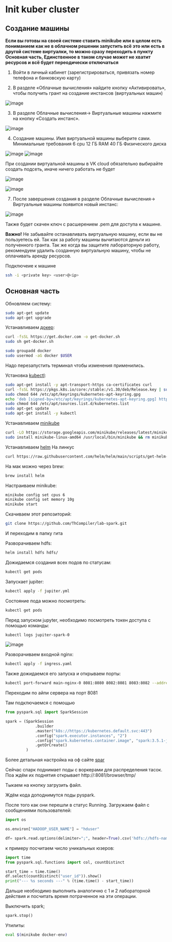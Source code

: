 # Init kuber cluster


## Создание машины

**Если вы готовы на своей системе ставить minikube или в целом есть пониманием как не в облачном решении запустить всё это или есть в другой системе виртуалки, то можно сразу переходить в пункту Основная часть, Единственное в таком случае может не хватит ресурсов и всё будет переодически отключаться** 

1) Войти в личный кабинет (зарегистрироваться, привязать номер телефона и банковскую карту)

2) В разделе «Облачные вычисления» найдите кнопку «Активировать», чтобы получить грант на создание инстансов (виртуальных машин)

![image](https://github.com/ThCompiler/lab-spark/assets/48956541/911e71c2-8e4d-4fd1-a8d6-5bc6cfe11285)

3) В разделе Облачные вычисления-> Виртуальные машины нажмите на кнопку «Создать инстанс».

![image](https://github.com/ThCompiler/lab-spark/assets/48956541/98d09d2e-2a86-4640-85f2-95f8361bcfc6)


4) Создание машины. Имя виртуальной машины выберите сами.
Минимальные требования
6 cpu
12 ГБ RAM
40 ГБ Физического диска

![image](https://github.com/ThCompiler/lab-spark/assets/48956541/a3c01d46-ffe6-4b6b-bdb9-e7935013ba1f)
![image](https://github.com/ThCompiler/lab-spark/assets/48956541/4985e57d-f65c-426e-83be-96f515b97b17)


При создании виртуальной машины в VK cloud обязательно выбирайте создать подсеть, иначе ничего работать не будет

![image](https://github.com/ThCompiler/lab-spark/assets/48956541/26847c2b-0d88-4c1d-9b80-ad34e9ca0f0a)

![image](https://github.com/ThCompiler/lab-spark/assets/48956541/83921001-1083-4aef-a45a-2f5dca9eaa1d)

7) После завершения создания в разделе Облачные вычисления-> Виртуальные машины появится новый инстанс:

![image](https://github.com/ThCompiler/lab-spark/assets/48956541/58d1a3b2-1815-4d36-96c5-bf800c114a97)

Также будет скачен ключ с расшерением .pem для доступа к машине.

**Важно!** Не забывайте останавливать виртуальную машину, если вы не пользуетесь ей. Так как за работу машины вычитаются деньги из полученного гранта. Так же когда вы защитите лабораторную работу, рекомендуем удалить созданную виртуальную машину, чтобы не оплачивать аренду ресурсов.

Подключеие к машине 
```bash
ssh -i <private key> <user>@<ip>
```

## Основная часть

Обновляем систему:
```bash
sudo apt-get update
sudo apt-get upgrade
```

Устанавливаем [докер](https://docs.docker.com/engine/install/ubuntu/):

```bash
curl -fsSL https://get.docker.com -o get-docker.sh
sudo sh get-docker.sh

sudo groupadd docker
sudo usermod -aG docker $USER
```

Надо перезапустить терминал чтобы изменения применились.

Установка [kubectl](https://kubernetes.io/docs/tasks/tools/install-kubectl-linux/):
```bash
sudo apt-get install -y apt-transport-https ca-certificates curl
curl -fsSL https://pkgs.k8s.io/core:/stable:/v1.30/deb/Release.key | sudo gpg --dearmor -o /etc/apt/keyrings/kubernetes-apt-keyring.gpg
sudo chmod 644 /etc/apt/keyrings/kubernetes-apt-keyring.gpg
echo 'deb [signed-by=/etc/apt/keyrings/kubernetes-apt-keyring.gpg] https://pkgs.k8s.io/core:/stable:/v1.30/deb/ /' | sudo tee /etc/apt/sources.list.d/kubernetes.list
sudo chmod 644 /etc/apt/sources.list.d/kubernetes.list
sudo apt-get update
sudo apt-get install -y kubectl
```

Устанавливаем [minikube](https://minikube.sigs.k8s.io/docs/start/)
```bash
curl -LO https://storage.googleapis.com/minikube/releases/latest/minikube-linux-amd64
sudo install minikube-linux-amd64 /usr/local/bin/minikube && rm minikube-linux-amd64
```

Устанавливаем [helm](https://helm.sh/docs/intro/install/)
На линкус
```bash
curl https://raw.githubusercontent.com/helm/helm/main/scripts/get-helm-3 | bash
```
На мак можно через brew:
```bash
brew install helm
```

Настраиваем minikube:
```bash
minikube config set cpus 6
minikube config set memory 10g
minikube start
```

Скачиваем этот репозиторий:
```bash
git clone https://github.com/ThCompiler/lab-spark.git
```

И переходим в папку гита

Разворачиваем hdfs:
```bash
helm install hdfs hdfs/
```

Дожидаемся создания всех подов по статусам:
```bash
kubectl get pods
```

Запускает jupiter:
```bash
kubectl apply -f jupiter.yml
```

Состояние пода можно посмотреть:
```bash
kubectl get pods
```

Перед запуском jupyter, необходимо посмотреть токен доступа с помощью команды:
```bash
kubectl logs jupiter-spark-0
```

![image](https://github.com/ThCompiler/lab-spark/assets/48956541/ec427814-f12f-48e6-a08b-2731d42fbeab)

Разворачиваем входной nginx:
```bash
kubectl apply -f ingress.yaml
```

Также дожидаемся его запуска и открываем порты:
```bash
kubectl port-forward main-nginx-0 8081:8080 8082:8081 8083:8082 --address='0.0.0.0'
```

Переходим по айпи сервера на порт 8081

Там подключаемся с помощью
```python
from pyspark.sql import SparkSession

spark = (SparkSession
             .builder
             .master("k8s://https://kubernetes.default.svc:443")
             .config("spark.executor.instances", "2")
             .config("spark.kubernetes.container.image", "spark:3.5.1-java17-python3")
             .getOrCreate()
         )
```

Более детальная настройка на оф сайте [spar](https://spark.apache.org/docs/latest/running-on-kubernetes.html)

Сейчас спарк поднимает поды с воркерами для распределения тасок. Поа ждём их поднятия открывает
http://<host>:8081/browser/tmp/

Тыкаем на кнопку загрузить файл.

Ждём кода доподнимутся поды pyspark.

После того как они перешли в статус Running. 
Загружаем файл с сообщениями пользователей:

```python
import os

os.environ["HADOOP_USER_NAME"] = "hduser"

df= spark.read.options(delimiter=";", header=True).csv('hdfs://hdfs-namenode:8020/tmp/info_user3.csv')
```

к примеру посчитаем число уникальных юзеров:

```python
import time
from pyspark.sql.functions import col, countDistinct

start_time = time.time()
df.select(countDistinct("user_id")).show()
print("--- %s seconds ---" % (time.time() - start_time))
```

Дальше необходимо выполнить аналогично с 1 и 2 лабораторной действия и посчитать время потраченное на эти операции.

Выключить spark;

```python
spark.stop()
```

Утилиты:
```bash
eval $(minikube docker-env)
```
